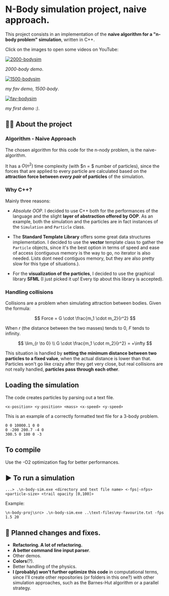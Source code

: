 # N-Body simulation project, naive approach.

This project consists in an implementation of the **naive algorithm for a "n-body problem" simulation**, written in C++.

Click on the images to open some videos on YouTube:

[![2000-bodysim](https://img.youtube.com/vi/z-a510rj_m4/0.jpg)](https://www.youtube.com/watch?v=z-a510rj_m4)

*2000-body demo*.


[![1500-bodysim](https://img.youtube.com/vi/ZODAdztqdFE/0.jpg)](https://www.youtube.com/watch?v=ZODAdztqdFE)

*my fav demo, 1500-body*.

[![fav-bodysim](https://img.youtube.com/vi/atKVO5fEWuM/0.jpg)](https://www.youtube.com/watch?v=atKVO5fEWuM)

*my first demo :)*.
## 👨‍💻 About the project

### Algorithm - Naive Approach
The chosen algorithm for this code for the n-nody problem, is the naive-algorithm.

It has a $O(n^2)$ time complexity (with $n = $ number of particles), since the forces that are applied to every particle are calculated based on the **attraction force between *every pair* of particles** of the simulation.

### Why C++?
Mainly three reasons:

- *Absolute OOP*. I decided to use C++ both for the performances of the language and the slight **layer of abstraction offered by OOP**. As an example, both the simulation and the particles are in fact instances of the `Simulation` and `Particle` class.

- The **Standard Template Library** offers some great data structures implementation. I decided to use the **vector** template class to gather the `Particle` objects, since it's the best option in terms of speed and ease of access (contiguous memory is the way to go, no iterator is also needed. Lists dont need contiguos memory, but they are also pretty slow for this type of situations.).

- For the **visualization of the particles**, I decided to use the graphical library **SFML** (I just picked it up! Every tip about this library is accepted).

### Handling collisions

Collisions are a problem when simulating attraction between bodies. Given the formula:

$$
Force = G \cdot \frac{m_1 \cdot m_2}{r^2}
$$

When $r$ (the distance between the two masses) tends to 0, $F$ tends to infinity.

$$
\lim_{r \to 0} \\ G \cdot \frac{m_1 \cdot m_2}{r^2} = +\infty
$$

This situation is handled by **setting the minimum distance between two particles to a fixed value**, when the actual distance is lower than that. Particles won't go like crazy after they get very close, but real collisions are not really handled, **particles pass through each other**.

## Loading the simulation

The code creates particles by parsing out a text file.
```
<x-position> <y-position> <mass> <x-speed> <y-speed>
```
This is an example of a correctly formatted text file for a 3-body problem.

```
0 0 10000.1 0 0
0 -200 200.7 -4 0
300.5 0 100 0 -3 
```

## To compile

Use the -O2 optimization flag for better performances. 

## ▶️ To run a simulation

```
...> .\n-body-sim.exe <directory and text file name> <-fps|-nfps> <particle-size> <trail opacity [0,100]> 
```

Example:
```
\n-body-proj\src> .\n-body-sim.exe ..\text-files\my-favourite.txt -fps 1.5 20
```

## 🔧 Planned changes and fixes. 

- **Refactoring. A lot of refactoring.**
- **A better command line input parser**.
- Other demos.
- **Colors**(?).
- Better handling of the physics.
- **I (probably) won't further optimize this code** in computational terms, since I'll create other repositories (or folders in this one?) with other simulation approaches, such as the Barnes-Hut algorithm or a parallel strategy.
